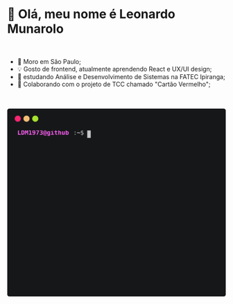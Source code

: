 # 👋 Olá, meu nome é Leonardo Munarolo

<br />
<ul>
  <li>📍 Moro em São Paulo;</li>
  <li>💡 Gosto de frontend, atualmente aprendendo React e UX/UI design;</li>
  <li>📕 estudando Análise e Desenvolvimento de Sistemas na FATEC Ipiranga;</li>
  <li>🤝 Colaborando com o projeto de TCC chamado "Cartão Vermelho";</li>
</ul>
<br />

<div align="center">
  <br>
  <img height="75%" src="https://raw.githubusercontent.com/LDM1973/github-stats-terminal-style/759605c0237d0e1340ad77620ad6e950c2a87e91/github_stats.svg">
</div>
